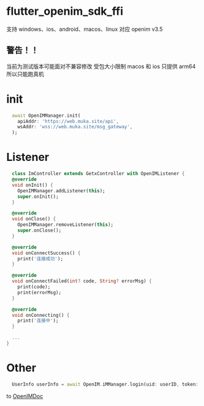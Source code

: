 # flutter_openim_sdk_ffi

支持 windows、ios、android、macos、linux 对应 openim v3.5

## 警告！！

当前为测试版本可能面对不兼容修改
受包大小限制 macos 和 ios 只提供 arm64 所以只能跑真机

# init

```dart
  await OpenIMManager.init(
    apiAddr: 'https://web.muka.site/api',
    wsAddr: 'wss://web.muka.site/msg_gateway',
  );
```

# Listener

```dart
  class ImController extends GetxController with OpenIMListener {
  @override
  void onInit() {
    OpenIMManager.addListener(this);
    super.onInit();
  }

  @override
  void onClose() {
    OpenIMManager.removeListener(this);
    super.onClose();
  }

  @override
  void onConnectSuccess() {
    print('连接成功');
  }

  @override
  void onConnectFailed(int? code, String? errorMsg) {
    print(code);
    print(errorMsg);
  }

  @override
  void onConnecting() {
    print('连接中');
  }

  ...
}

```

# Other

```dart
  UserInfo userInfo = await OpenIM.iMManager.login(uid: userID, token: token);
```

to [OpenIMDoc](https://doc.rentsoft.cn/sdks/introduction)
